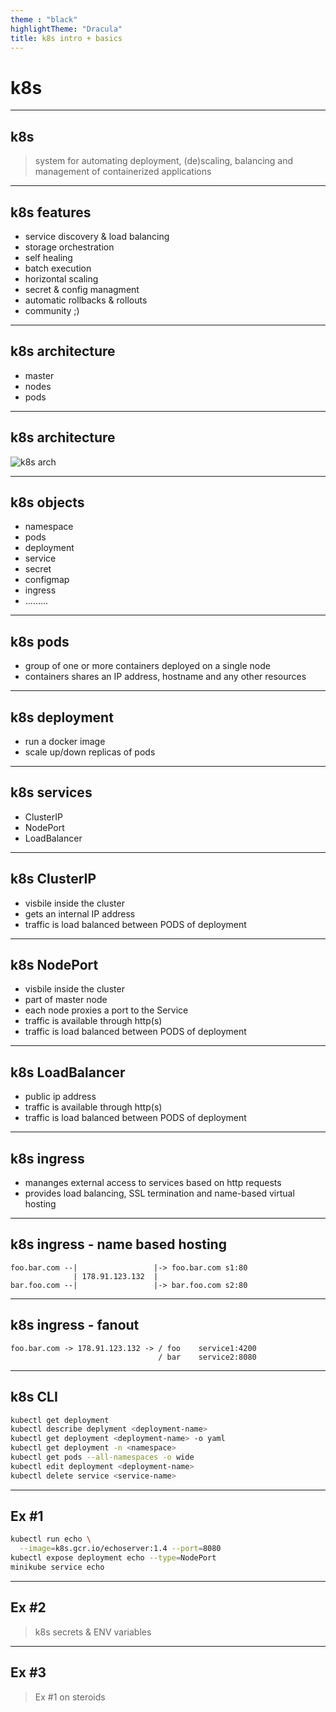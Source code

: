 ```yaml
---
theme : "black"
highlightTheme: "Dracula"
title: k8s intro + basics
---
```


# k8s

---

## k8s

> system for automating deployment, (de)scaling, balancing and management of containerized applications

---

## k8s features

- service discovery & load balancing
- storage orchestration
- self healing
- batch execution
- horizontal scaling
- secret & config managment
- automatic rollbacks & rollouts
- community ;)

---

## k8s architecture

- master
- nodes
- pods

---

## k8s architecture

![k8s arch](https://1.bp.blogspot.com/-VMBcuIeUCx0/W26-OBALRvI/AAAAAAAABho/ayhh3n6DgHYl_SY9CLece-B-JQs1fTq3QCLcBGAs/s640/kubernetes%2Barchitecture%2Bexplained.jpg)

---

## k8s objects

- namespace
- pods
- deployment
- service
- secret
- configmap
- ingress
- .........

---

## k8s pods

- group of one or more containers deployed on a single node
- containers shares an IP address, hostname and any other resources

---

## k8s deployment

- run a docker image
- scale up/down replicas of pods

---

## k8s services

- ClusterIP
- NodePort
- LoadBalancer

---

## k8s ClusterIP

- visbile inside the cluster
- gets an internal IP address
- traffic is load balanced between PODS of deployment

---

## k8s NodePort

- visbile inside the cluster
- part of master node
- each node proxies a port to the Service
- traffic is available through http(s)
- traffic is load balanced between PODS of deployment

---

## k8s LoadBalancer

- public ip address
- traffic is available through http(s)
- traffic is load balanced between PODS of deployment

---

## k8s ingress

- mananges external access to services based on http requests
- provides load balancing, SSL termination and name-based virtual hosting

---

## k8s ingress - name based hosting

```
foo.bar.com --|                 |-> foo.bar.com s1:80
              | 178.91.123.132  |
bar.foo.com --|                 |-> bar.foo.com s2:80
```

---

## k8s ingress - fanout

```
foo.bar.com -> 178.91.123.132 -> / foo    service1:4200
                                 / bar    service2:8080
```

---

## k8s CLI

```bash
kubectl get deployment
kubectl describe deplyment <deployment-name>
kubectl get deployment <deployment-name> -o yaml
kubectl get deployment -n <namespace>
kubectl get pods --all-namespaces -o wide
kubectl edit deployment <deployment-name>
kubectl delete service <service-name>
```

---

## Ex #1

```bash
kubectl run echo \
  --image=k8s.gcr.io/echoserver:1.4 --port=8080
kubectl expose deployment echo --type=NodePort
minikube service echo
```

---

## Ex #2

> k8s secrets & ENV variables

---

## Ex #3

> Ex #1 on steroids

